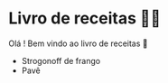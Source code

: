 # Livro de receitas :man_cook:

Olá ! Bem vindo ao livro de receitas :wave:

- Strogonoff de frango
- Pavê

